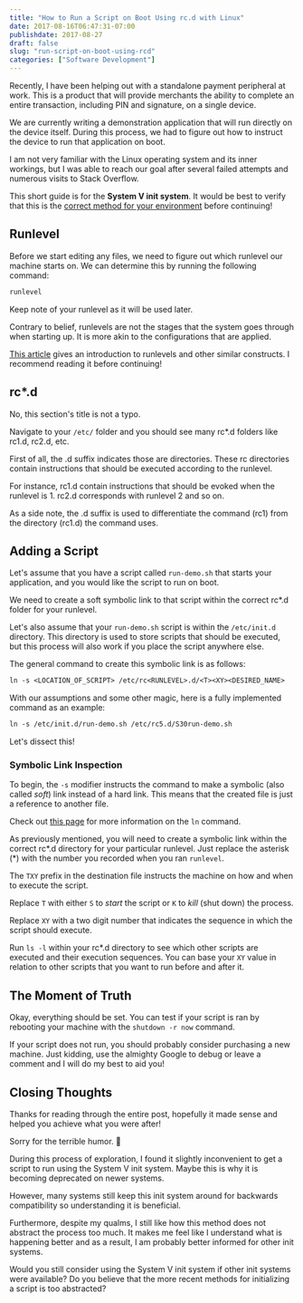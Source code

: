 ```yaml
---
title: "How to Run a Script on Boot Using rc.d with Linux"
date: 2017-08-16T06:47:31-07:00
publishdate: 2017-08-27
draft: false
slug: "run-script-on-boot-using-rcd"
categories: ["Software Development"]
---
```


Recently, I have been helping out with a standalone payment peripheral at work. This is a product that will provide merchants the ability to complete an entire transaction, including PIN and signature, on a single device.

We are currently writing a demonstration application that will run directly on the device itself. During this process, we had to figure out how to instruct the device to run that application on boot.

I am not very familiar with the Linux operating system and its inner workings, but I was able to reach our goal after several failed attempts and numerous visits to Stack Overflow.

This short guide is for the **System V init system**. It would be best to verify that this is the <a href="https://unix.stackexchange.com/a/196183" target="_blank" rel="nofollow">correct method for your environment</a> before continuing!

## Runlevel

Before we start editing any files, we need to figure out which runlevel our machine starts on. We can determine this by running the following command:

```default
runlevel
```

Keep note of your runlevel as it will be used later.

Contrary to belief, runlevels are not the stages that the system goes through when starting up. It is more akin to the configurations that are applied.

<a href="https://www.linux.com/news/introduction-services-runlevels-and-rcd-scripts" target="_blank" rel="nofollow">This article</a> gives an introduction to runlevels and other similar constructs. I recommend reading it before continuing!

## rc*.d

No, this section's title is not a typo.

Navigate to your `/etc/` folder and you should see many rc*.d folders like rc1.d, rc2.d, etc.

First of all, the .d suffix indicates those are directories. These rc directories contain instructions that should be executed according to the runlevel.

For instance, rc1.d contain instructions that should be evoked when the runlevel is 1. rc2.d corresponds with runlevel 2 and so on.

As a side note, the .d suffix is used to differentiate the command (rc1) from the directory (rc1.d) the command uses.

## Adding a Script

Let's assume that you have a script called `run-demo.sh` that starts your application, and you would like the script to run on boot.

We need to create a soft symbolic link to that script within the correct rc*.d folder for your runlevel.

Let's also assume that your `run-demo.sh` script is within the `/etc/init.d` directory. This directory is used to store scripts that should be executed, but this process will also work if you place the script anywhere else.

The general command to create this symbolic link is as follows:

```default
ln -s <LOCATION_OF_SCRIPT> /etc/rc<RUNLEVEL>.d/<T><XY><DESIRED_NAME>
```

With our assumptions and some other magic, here is a fully implemented command as an example:

```default
ln -s /etc/init.d/run-demo.sh /etc/rc5.d/S30run-demo.sh
```

Let's dissect this!

### Symbolic Link Inspection

To begin, the `-s` modifier instructs the command to make a symbolic (also called *soft*) link instead of a hard link. This means that the created file is just a reference to another file.

Check out <a href="https://www.computerhope.com/unix/uln.htm" target="_blank" rel="nofollow">this page</a> for more information on the `ln` command.

As previously mentioned, you will need to create a symbolic link within the correct rc*.d directory for your particular runlevel. Just replace the asterisk (\*) with the number you recorded when you ran `runlevel`.

The `TXY` prefix in the destination file instructs the machine on how and when to execute the script.

Replace `T` with either `S` to *start* the script or `K` to *kill* (shut down) the process.

Replace `XY` with a two digit number that indicates the sequence in which the script should execute.

Run `ls -l` within your rc*.d directory to see which other scripts are executed and their execution sequences. You can base your `XY` value in relation to other scripts that you want to run before and after it.

## The Moment of Truth

Okay, everything should be set. You can test if your script is ran by rebooting your machine with the `shutdown -r now` command.

If your script does not run, you should probably consider purchasing a new machine. Just kidding, use the almighty Google to debug or leave a comment and I will do my best to aid you!

## Closing Thoughts

Thanks for reading through the entire post, hopefully it made sense and helped you achieve what you were after!

Sorry for the terrible humor. 🙂

During this process of exploration, I found it slightly inconvenient to get a script to run using the System V init system. Maybe this is why it is becoming deprecated on newer systems.

However, many systems still keep this init system around for backwards compatibility so understanding it is beneficial.

Furthermore, despite my qualms, I still like how this method does not abstract the process too much. It makes me feel like I understand what is happening better and as a result, I am probably better informed for other init systems.

Would you still consider using the System V init system if other init systems were available? Do you believe that the more recent methods for initializing a script is too abstracted?

